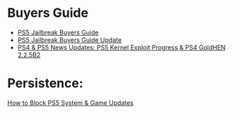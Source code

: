 
# Buyers Guide
- [PS5 Jailbreak Buyers Guide](https://youtu.be/NeUTb5azgX0)
- [PS5 Jailbreak Buyers Guide Update](https://youtu.be/1FHbcVq8zuI)
- [PS4 & PS5 News Updates: PS5 Kernel Exploit Progress & PS4 GoldHEN 2.2.5B2](https://youtu.be/rn1iec2uVs0)

# Persistence:
[How to Block PS5 System & Game Updates](https://youtu.be/ZNcbTbimJEg)
